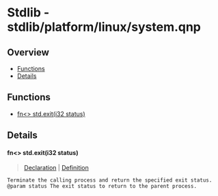 
# Stdlib - stdlib/platform/linux/system.qnp

## Overview
 - [Functions](#functions)
 - [Details](#details)


## Functions
 - [fn\<\> std.exit(i32 status)](#ref_88820b50f3813315f9ee27702ff470fd)

## Details
#### <a id="ref_88820b50f3813315f9ee27702ff470fd"/>fn\<\> std.exit(i32 status)
> [Declaration](/stdlib/system.qnp?plain=1#L14) | [Definition](/stdlib/platform/linux/system.qnp?plain=1#L13)
```qinp
Terminate the calling process and return the specified exit status.
@param status The exit status to return to the parent process.
```


